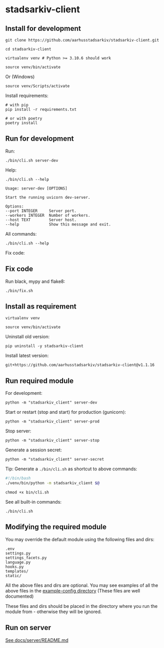 # stadsarkiv-client

## Install for development

    git clone https://github.com/aarhusstadsarkiv/stadsarkiv-client.git

    cd stadsarkiv-client

    virtualenv venv # Python >= 3.10.6 should work   

    source venv/bin/activate

Or (Windows)

    source venv/Scripts/activate

Install requirements:

    # with pip
    pip install -r requirements.txt

    # or with poetry
    poetry install

## Run for development

Run:

    ./bin/cli.sh server-dev

Help:

    ./bin/cli.sh --help

    Usage: server-dev [OPTIONS]

    Start the running uvicorn dev-server.

    Options:
    --port INTEGER     Server port.
    --workers INTEGER  Number of workers.
    --host TEXT        Server host.
    --help             Show this message and exit.

All commands:
    
    ./bin/cli.sh --help

Fix code: 

## Fix code

Run black, mypy and flake8:

    ./bin/fix.sh

## Install as requirement

    virtualenv venv

    source venv/bin/activate

Uninstall old version:

    pip uninstall -y stadsarkiv-client

Install latest version:
<!-- LATEST-VERSION-START -->
	git+https://github.com/aarhusstadsarkiv/stadsarkiv-client@v1.1.16

## Run required module

For development:

    python -m "stadsarkiv_client" server-dev

Start or restart (stop and start) for production (gunicorn):

    python -m "stadsarkiv_client" server-prod

Stop server:

    python -m "stadsarkiv_client" server-stop

Generate a session secret:

    python -m "stadsarkiv_client" server-secret

Tip: Generate a `./bin/cli.sh` as shortcut to above commands:

```bash
#!/bin/bash
./venv/bin/python -m stadsarkiv_client $@
```

    chmod +x bin/cli.sh

See all built-in commands:

    ./bin/cli.sh

## Modifying the required module

You may override the default module using the following files and dirs:

    .env
    settings.py
    settings_facets.py
    language.py
    hooks.py
    templates/
    static/

All the above files and dirs are optional. You may see examples of all the above files in the 
[example-config directory](https://github.com/aarhusstadsarkiv/stadsarkiv-client/tree/main/example-config)
(These files are well documented)

These files and dirs should be placed in the directory where you run the module from - otherwise they will be ignored.

## Run on server

[See docs/server/README.md](https://github.com/aarhusstadsarkiv/stadsarkiv-client/tree/main/docs/server)
